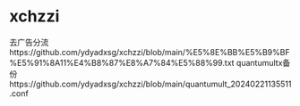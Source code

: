 # xchzzi
去广告分流https://github.com/ydyadxsg/xchzzi/blob/main/%E5%8E%BB%E5%B9%BF%E5%91%8A11%E4%B8%87%E8%A7%84%E5%88%99.txt
  quantumultx备份https://github.com/ydyadxsg/xchzzi/blob/main/quantumult_20240221135511.conf
